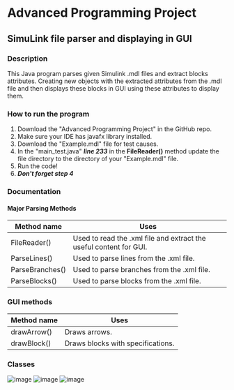# Advanced Programming Project #
## SimuLink file parser and displaying in GUI ##
### Description ###
This Java program parses given Simulink .mdl files and extract blocks attributes. Creating new objects with the extracted
attributes from the .mdl file and then displays these blocks in GUI using these attributes to display them.
### How to run the program ###
1. Download the "Advanced Programming Project" in the GitHub repo.
2. Make sure your IDE has javafx library installed.
3. Download the "Example.mdl" file for test causes.
4. In the "main_test.java" ***line 233*** in the **FileReader()** method update the file directory to the directory of your "Example.mdl" file.
5. Run the code!
6. ***Don't forget step 4***
### Documentation ###
#### Major Parsing Methods ####
Method name | Uses
----------- | -----
FileReader() | Used to read the .xml file and extract the useful content for GUI.
ParseLines() | Used to parse lines from the .xml file.
ParseBranches() | Used to parse branches from the .xml file.
ParseBlocks() | Used to parse blocks from the .xml file.
### GUI methods ###
Method name | Uses
----------- | -----
drawArrow() | Draws arrows.
drawBlock() | Draws blocks with specifications.
### Classes ###
![image](https://github.com/rye141200/Advanced-Project-/assets/132165303/ce41c8ce-bc12-484a-9d45-a7cfbda8f559)
![image](https://github.com/rye141200/Advanced-Project-/assets/132165303/e1264a2b-ccdb-44c7-99f6-61cf35de6c6b)
![image](https://github.com/rye141200/Advanced-Project-/assets/132165303/d2d10a1a-4311-4971-887b-a8872d132721)
